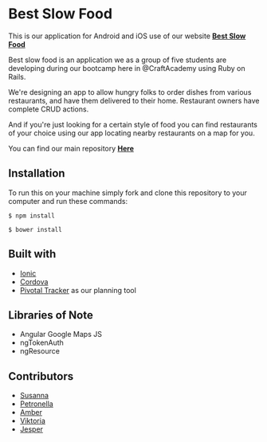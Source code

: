 # Best Slow Food

  This is our application for Android and iOS use of our website [**Best Slow Food**](https://slow-food-august.herokuapp.com/)

  Best slow food is an application we as a group of five students are developing during our bootcamp here in @CraftAcademy using Ruby on Rails.

  We're designing an app to allow hungry folks to order dishes from various restaurants, and have them delivered to their home. Restaurant owners have complete CRUD actions.

  And if you're just looking for a certain style of food you can find restaurants of your choice using our app locating nearby restaurants on a map for you.

  You can find our main repository [**Here**](https://github.com/CraftAcademy/sf-online-august)

## Installation

  To run this on your machine simply fork and clone this repository to your computer and run these commands:

  ```
  $ npm install
  ```
  ```
  $ bower install
  ```

## Built with

* [Ionic](https://ionic.io/)
* [Cordova](https://cordova.apache.org)
* [Pivotal Tracker](https://www.pivotaltracker.com/n/projects/1878955) as our planning tool

## Libraries of Note

* Angular Google Maps JS
* ngTokenAuth
* ngResource

## Contributors

* [Susanna](https://github.com/thesuss)
* [Petronella](https://github.com/PetronellaSimonsbacka)
* [Amber](https://github.com/AmberWilkie)
* [Viktoria](https://github.com/Blokkinen)
* [Jesper](https://github.com/JesperGreen)
